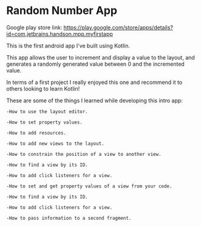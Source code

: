 # Random Number App

Google play store link: https://play.google.com/store/apps/details?id=com.jetbrains.handson.mpp.myfirstapp

This is the first android app I've built using Kotlin.

This app allows the user to increment and display a value to the layout,
and generates a randomly generated value between 0 and the incremented value.

In terms of a first project I really enjoyed this one and recommend it to others looking to learn Kotlin!

These are some of the things I learned while developing this intro app:

	-How to use the layout editor.
	
	-How to set property values.
	
	-How to add resources.
	
	-How to add new views to the layout.
	
	-How to constrain the position of a view to another view.
	
	-How to find a view by its ID.
	
	-How to add click listeners for a view.
	
	-How to set and get property values of a view from your code.
	
	-How to find a view by its ID.
	
	-How to add click listeners for a view.
	
	-How to pass information to a second fragment.
